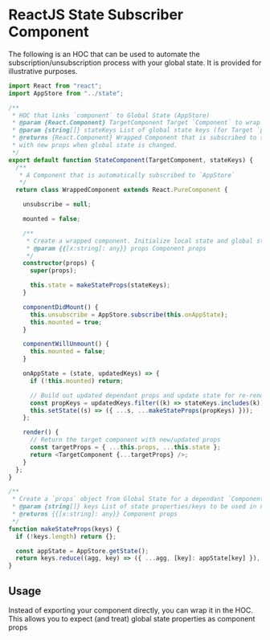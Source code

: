 # ReactJS State Subscriber Component
The following is an HOC that can be used to automate the subscription/unsubscription process with your global state. It is provided for illustrative purposes.
```typescript
import React from "react";
import AppStore from "../state";

/**
 * HOC that links `component` to Global State (AppStore)
 * @param {React.Component} TargetComponent Target `Component` to wrap
 * @param {string[]} stateKeys List of global state keys (for Target `props`)
 * @returns {React.Component} Wrapped Component that is subscribed to state, and updates
 * with new props when global state is changed.
 */
export default function StateComponent(TargetComponent, stateKeys) {
  /**
   * A Component that is automatically subscribed to `AppStore`
   */
  return class WrappedComponent extends React.PureComponent {

    unsubscribe = null;

    mounted = false;

    /**
     * Create a wrapped component. Initialize local state and global state subscription
     * @param {{[x:string]: any}} props Component props
     */
    constructor(props) {
      super(props);

      this.state = makeStateProps(stateKeys);
    }

    componentDidMount() {
      this.unsubscribe = AppStore.subscribe(this.onAppState);
      this.mounted = true;
    }

    componentWillUnmount() {
      this.mounted = false;
    }

    onAppState = (state, updatedKeys) => {
      if (!this.mounted) return;

      // Build out updated dependant props and update state for re-render
      const propKeys = updatedKeys.filter((k) => stateKeys.includes(k));
      this.setState((s) => ({ ...s, ...makeStateProps(propKeys) }));
    };

    render() {
      // Return the target component with new/updated props
      const targetProps = { ...this.props, ...this.state };
      return <TargetComponent {...targetProps} />;
    }
  };
}

/**
 * Create a `props` object from Global State for a dependant `Component`.
 * @param {string[]} keys List of state properties/keys to be used in new props
 * @returns {{[x:string]: any}} Component props
 */
function makeStateProps(keys) {
  if (!keys.length) return {};

  const appState = AppStore.getState();
  return keys.reduce((agg, key) => ({ ...agg, [key]: appState[key] }), {});
}

```

## Usage
Instead of exporting your component directly, you can wrap it in the HOC. This allows you to
expect (and treat) global state properties as component props